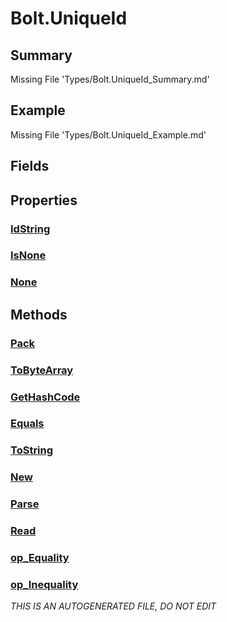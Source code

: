 # Bolt.UniqueId
## Summary
Missing File 'Types/Bolt.UniqueId_Summary.md'
## Example
Missing File 'Types/Bolt.UniqueId_Example.md'
## Fields
## Properties
### [IdString](Types/Bolt.UniqueId/P/IdString.md)
### [IsNone](Types/Bolt.UniqueId/P/IsNone.md)
### [None](Types/Bolt.UniqueId/P/None.md)
## Methods
### [Pack](Types/Bolt.UniqueId/M/Pack.md)
### [ToByteArray](Types/Bolt.UniqueId/M/ToByteArray.md)
### [GetHashCode](Types/Bolt.UniqueId/M/GetHashCode.md)
### [Equals](Types/Bolt.UniqueId/M/Equals.md)
### [ToString](Types/Bolt.UniqueId/M/ToString.md)
### [New](Types/Bolt.UniqueId/M/New.md)
### [Parse](Types/Bolt.UniqueId/M/Parse.md)
### [Read](Types/Bolt.UniqueId/M/Read.md)
### [op_Equality](Types/Bolt.UniqueId/M/op_Equality.md)
### [op_Inequality](Types/Bolt.UniqueId/M/op_Inequality.md)

*THIS IS AN AUTOGENERATED FILE, DO NOT EDIT*
